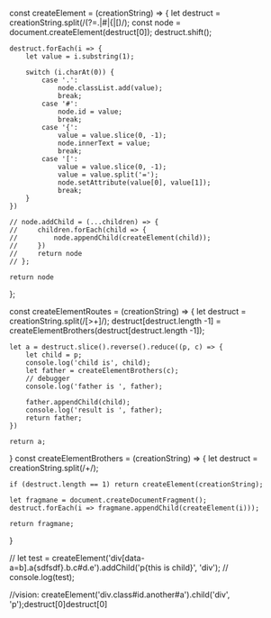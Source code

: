const createElement = (creationString) => {
    let destruct = creationString.split(/(?=\.|#|\{|\[)/);
    const node = document.createElement(destruct[0]);
    destruct.shift();

    destruct.forEach(i => {
        let value = i.substring(1);

        switch (i.charAt(0)) {
            case '.':
                node.classList.add(value);
                break;
            case '#':
                node.id = value;
                break;
            case '{':
                value = value.slice(0, -1);
                node.innerText = value;
                break;
            case '[':
                value = value.slice(0, -1);
                value = value.split('=');
                node.setAttribute(value[0], value[1]);
                break;
        }
    })

    // node.addChild = (...children) => {
    //     children.forEach(child => {
    //         node.appendChild(createElement(child));
    //     })
    //     return node
    // };

    return node
};

const createElementRoutes = (creationString) => {
    let destruct = creationString.split(/[>+]/);
    destruct[destruct.length -1] = createElementBrothers(destruct[destruct.length -1]);
    
    let a = destruct.slice().reverse().reduce((p, c) => {
        let child = p;
        console.log('child is', child);
        let father = createElementBrothers(c);
        // debugger
        console.log('father is ', father);

        father.appendChild(child);
        console.log('result is ', father);
        return father;
    })

    return a;
}
const createElementBrothers = (creationString) => {
    let destruct = creationString.split(/\+/);

    if (destruct.length == 1) return createElement(creationString);

    let fragmane = document.createDocumentFragment();
    destruct.forEach(i => fragmane.appendChild(createElement(i)));

    return fragmane;
}


// let test = createElement('div[data-a=b].a{sdfsdf}.b.c#d.e').addChild('p{this is child}', 'div');
// console.log(test);

//vision: createElement('div.class#id.another#a').child('div', 'p');destruct[0]destruct[0]
